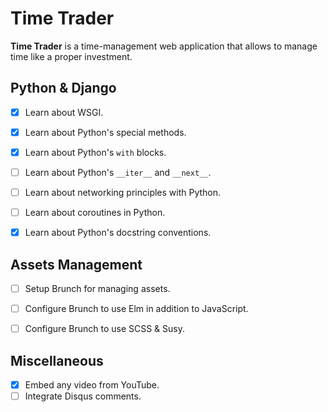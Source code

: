 # Time Trader

**Time Trader** is a time-management web application that allows to manage
time like a proper investment.


## Python & Django

- [x] Learn about WSGI.
- [x] Learn about Python's special methods.
- [x] Learn about Python's `with` blocks.
- [ ] Learn about Python's `__iter__` and `__next__`.
- [ ] Learn about networking principles with Python.
- [ ] Learn about coroutines in Python.
- [x] Learn about Python's docstring conventions.


## Assets Management

- [ ] Setup Brunch for managing assets.
- [ ] Configure Brunch to use Elm in addition to JavaScript.
- [ ] Configure Brunch to use SCSS & Susy.


## Miscellaneous

- [x] Embed any video from YouTube.
- [ ] Integrate Disqus comments.
